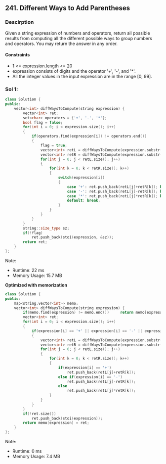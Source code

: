 ## 241. Different Ways to Add Parentheses

### Descirption 
Given a string expression of numbers and operators, return all possible results from computing all the different possible ways to group numbers and operators. You may return the answer in any order.

#### Constraints
- 1 <= expression.length <= 20
- expression consists of digits and the operator '+', '-', and '*'.
- All the integer values in the input expression are in the range [0, 99].

### Sol 1:

```C++
class Solution {
public:
    vector<int> diffWaysToCompute(string expression) {
        vector<int> ret;
        set<char> operators = {'+', '-', '*'};
        bool flag = false;
        for(int i = 0; i < expression.size(); i++)
        {
            if(operators.find(expression[i]) != operators.end())
            {
                flag = true;
                vector<int> retL = diffWaysToCompute(expression.substr(0, i));
                vector<int> retR = diffWaysToCompute(expression.substr(i+1, expression.size()));
                for(int j = 0; j < retL.size(); j++)
                {
                    for(int k = 0; k < retR.size(); k++)
                    {
                        switch(expression[i])
                        {
                            case '+': ret.push_back(retL[j]+retR[k]); break;
                            case '-': ret.push_back(retL[j]-retR[k]); break;
                            case '*': ret.push_back(retL[j]*retR[k]); break;
                            default: break;
                        }
                    }
                }
            }
        }
        string::size_type sz;
        if(!flag)
            ret.push_back(stoi(expression, &sz));
        return ret;
    }
};
```
Note:
- Runtime: 22 ms
- Memory Usage: 15.7 MB

**Optimized with memorization**
```C++
class Solution {
public:
    map<string,vector<int>> memo;
    vector<int> diffWaysToCompute(string expression) {
        if(memo.find(expression) != memo.end())     return memo[expression]; 
        vector<int> ret;
        for(int i = 0; i < expression.size(); i++)
        {
            if(expression[i] == '+' || expression[i] == '-' || expression[i] == '*')
            {
                vector<int> retL = diffWaysToCompute(expression.substr(0, i));
                vector<int> retR = diffWaysToCompute(expression.substr(i+1));
                for(int j = 0; j < retL.size(); j++)
                {
                    for(int k = 0; k < retR.size(); k++)
                    {
                        if(expression[i] == '+')
                            ret.push_back(retL[j]+retR[k]); 
                        else if(expression[i] == '-')
                            ret.push_back(retL[j]-retR[k]);
                        else
                            ret.push_back(retL[j]*retR[k]);
                    }
                }
            }
        }
        if(!ret.size())
            ret.push_back(stoi(expression));
        return memo[expression] = ret;
    }
};
```
Note:
- Runtime: 0 ms
- Memory Usage: 7.4 MB

